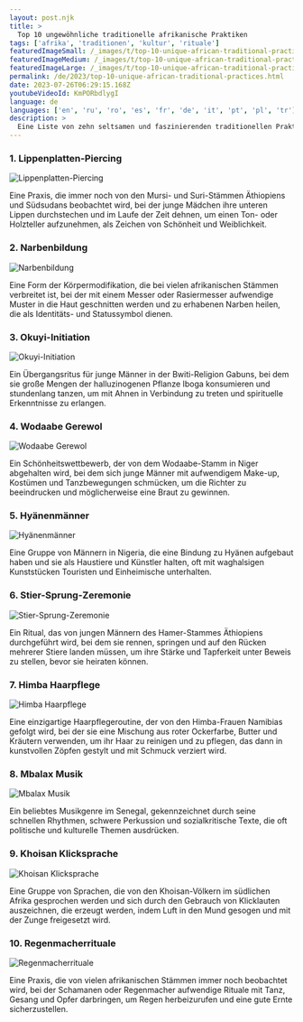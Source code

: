 ```yaml
---
layout: post.njk
title: >
  Top 10 ungewöhnliche traditionelle afrikanische Praktiken
tags: ['afrika', 'traditionen', 'kultur', 'rituale']
featuredImageSmall: /_images/t/top-10-unique-african-traditional-practices-cover-de-small.webp
featuredImageMedium: /_images/t/top-10-unique-african-traditional-practices-cover-de-medium.webp
featuredImageLarge: /_images/t/top-10-unique-african-traditional-practices-cover-de-large.webp
permalink: /de/2023/top-10-unique-african-traditional-practices.html
date: 2023-07-26T06:29:15.168Z
youtubeVideoId: KmPORbdlygI
language: de
languages: ['en', 'ru', 'ro', 'es', 'fr', 'de', 'it', 'pt', 'pl', 'tr']
description: >
  Eine Liste von zehn seltsamen und faszinierenden traditionellen Praktiken, die heute noch in verschiedenen afrikanischen Kulturen beobachtet werden.
---
```


### 1. Lippenplatten-Piercing

![Lippenplatten-Piercing](/_images/e/efce24eb504276d62c80c007af96a8f3-medium.webp)

Eine Praxis, die immer noch von den Mursi- und Suri-Stämmen Äthiopiens und Südsudans beobachtet wird, bei der junge Mädchen ihre unteren Lippen durchstechen und im Laufe der Zeit dehnen, um einen Ton- oder Holzteller aufzunehmen, als Zeichen von Schönheit und Weiblichkeit.

### 2. Narbenbildung

![Narbenbildung](/_images/c/ca8470928bf1e0defdec51020249945c-medium.webp)

Eine Form der Körpermodifikation, die bei vielen afrikanischen Stämmen verbreitet ist, bei der mit einem Messer oder Rasiermesser aufwendige Muster in die Haut geschnitten werden und zu erhabenen Narben heilen, die als Identitäts- und Statussymbol dienen.

### 3. Okuyi-Initiation

![Okuyi-Initiation](/_images/7/765af2a35030e8f6d8863073ed0870e3-medium.webp)

Ein Übergangsritus für junge Männer in der Bwiti-Religion Gabuns, bei dem sie große Mengen der halluzinogenen Pflanze Iboga konsumieren und stundenlang tanzen, um mit Ahnen in Verbindung zu treten und spirituelle Erkenntnisse zu erlangen.

### 4. Wodaabe Gerewol

![Wodaabe Gerewol](/_images/4/41db649a53982ca7b99b2ab4ed7e78c0-medium.webp)

Ein Schönheitswettbewerb, der von dem Wodaabe-Stamm in Niger abgehalten wird, bei dem sich junge Männer mit aufwendigem Make-up, Kostümen und Tanzbewegungen schmücken, um die Richter zu beeindrucken und möglicherweise eine Braut zu gewinnen.

### 5. Hyänenmänner

![Hyänenmänner](/_images/c/c372b5721c2e5fd36129ea113a036da7-medium.webp)

Eine Gruppe von Männern in Nigeria, die eine Bindung zu Hyänen aufgebaut haben und sie als Haustiere und Künstler halten, oft mit waghalsigen Kunststücken Touristen und Einheimische unterhalten.

### 6. Stier-Sprung-Zeremonie

![Stier-Sprung-Zeremonie](/_images/7/7e9c48df24b6e0966899899641070203-medium.webp)

Ein Ritual, das von jungen Männern des Hamer-Stammes Äthiopiens durchgeführt wird, bei dem sie rennen, springen und auf den Rücken mehrerer Stiere landen müssen, um ihre Stärke und Tapferkeit unter Beweis zu stellen, bevor sie heiraten können.

### 7. Himba Haarpflege

![Himba Haarpflege](/_images/d/dbacfbe2ed3891640b5f7dc200248f89-medium.webp)

Eine einzigartige Haarpflegeroutine, der von den Himba-Frauen Namibias gefolgt wird, bei der sie eine Mischung aus roter Ockerfarbe, Butter und Kräutern verwenden, um ihr Haar zu reinigen und zu pflegen, das dann in kunstvollen Zöpfen gestylt und mit Schmuck verziert wird.

### 8. Mbalax Musik

![Mbalax Musik](/_images/8/8454152781428d053703f81fc9b4ba88-medium.webp)

Ein beliebtes Musikgenre im Senegal, gekennzeichnet durch seine schnellen Rhythmen, schwere Perkussion und sozialkritische Texte, die oft politische und kulturelle Themen ausdrücken.

### 9. Khoisan Klicksprache

![Khoisan Klicksprache](/_images/5/5a3cd585a2b98a5294fa0d44fcd262d1-medium.webp)

Eine Gruppe von Sprachen, die von den Khoisan-Völkern im südlichen Afrika gesprochen werden und sich durch den Gebrauch von Klicklauten auszeichnen, die erzeugt werden, indem Luft in den Mund gesogen und mit der Zunge freigesetzt wird.

### 10. Regenmacherrituale

![Regenmacherrituale](/_images/4/45afbb98387911f18a89dc941e205cbc-medium.webp)

Eine Praxis, die von vielen afrikanischen Stämmen immer noch beobachtet wird, bei der Schamanen oder Regenmacher aufwendige Rituale mit Tanz, Gesang und Opfer darbringen, um Regen herbeizurufen und eine gute Ernte sicherzustellen.


